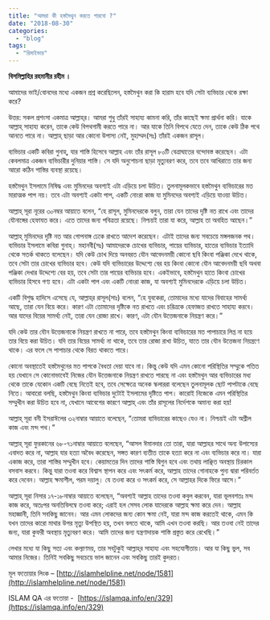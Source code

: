 ```yaml
---
title: "আমরা কী হস্তমৈথুন করতে পারবো ?"
date: "2018-08-30"
categories: 
  - "blog"
tags: 
  - "রিমাইন্ডার"
---
```


**বিসমিল্লাহির রহমানীর রহীম ।**

আমাদের ভাই/বোনদের মধ্যে একজন প্রশ্ন করেছিলেন, হস্তমৈথুন করা কি হারাম হবে যদি সেটা ব্যভিচার থেকে রক্ষা করে?

উত্তর: সকল প্রশংসা একমাত্র আল্লাহ্‌র। আমরা শুধু তাঁরই সাহায্য কামনা করি, তাঁর কাছেই ক্ষমা প্রার্থনা করি। যাকে আল্লাহ্‌ সাহায্য করেন, তাকে কেউ বিপথগামী করতে পারে না। আর যাকে তিনি বিপথে যেতে দেন, তাকে কেউ ঠিক পথে আনতে পারে না। আল্লাহ্‌ ছাড়া আর কোনো উপাস্য নেই, মুহাম্মদ(সঃ) তাঁরই একজন রাসূল।

ব্যভিচার একটি কবিরা গুনাহ্‌, যার শাস্তি হিসেবে আল্লাহ এবং তাঁর রাসূল ৮০টি বেত্রাঘাতের বন্দোবস্ত করেছেন। এটা কেবলমাত্র একজন ব্যভিচারীর দুনিয়ার শাস্তি। সে যদি অনুশোচনা ছাড়া মৃত্যুবরণ করে, তবে তবে আখিরাতে তার জন্য আরো কঠিন শাস্তির ব্যবস্থা রয়েছে।

হস্তমৈথুন ইসলামে নিষিদ্ধ এবং মুমিনদের অবশ্যই এটা এড়িয়ে চলা উচিত। তুলনামূলকভাবে হস্তমৈথুন ব্যভিচারের মত মারাত্মক পাপ নয়। তবে এটা অবশ্যই একটা পাপ, একটি নোংরা কাজ যা মুমিনদের অবশ্যই এড়িয়ে যাওয়া উচিত।

আল্লাহ্‌ সূরা নূরের ৩০নম্বর আয়াতে বলেন, “হে রাসূল, মুমিনদেরকে বলুন, তারা যেন তাদের দৃষ্টি নত রাখে এবং তাদের যৌনাঙ্গের হেফাযত করে। এতে তাদের জন্য পবিত্রতা রয়েছে। নিশ্চয়ই তারা যা করে, আল্লাহ তা অবহিত আছেন।”

আল্লাহ্‌ মুমিনদের দৃষ্টি নত আর গোপনাঙ্গ ঢেকে রাখতে আদেশ করেছেন। এটাই তাদের জন্য সবচেয়ে মঙ্গলজনক পথ। ব্যভিচার ইসলামে কবিরা গুনাহ্‌। মহানবী(সঃ) আমাদেরকে চোখের ব্যভিচার, পায়ের ব্যভিচার, হাতের ব্যভিচার ইত্যাদি থেকে সতর্ক থাকতে বলেছেন। যদি কেউ চোখ দিয়ে অনবরত যৌন আবেদনময়ী কোনো ছবি কিংবা পঞ্জিকা দেখে থাকে, তবে সেটা তার চোখের ব্যভিচার হবে। কেউ যদি ব্যভিচারের উদ্দেশ্যে বের হয় কিংবা কোনো যৌন আবেদনময়ী ছবি অথবা পঞ্জিকা দেখার উদ্দেশ্যে বের হয়, তবে সেটা তার পায়ের ব্যভিচার হবে। একইভাবে, হস্তমৈথুন হাতে কিংবা চোখের ব্যভিচার হিসবে গণ্য হবে। এটা একটা পাপ এবং একটি নোংরা কাজ, যা অবশ্যই মুমিনদেরকে এড়িয়ে চলা উচিত।

একটি বিশুদ্ধ হাদিসে এসেছে যে, আল্লাহ্‌র রাসূল(সাঃ) বলেন, “হে যুবকেরা, তোমাদের মধ্যে যাদের বিবাহের সামর্থ্য আছে, তারা যেন বিয়ে করে। কারণ এটা তোমাদের দৃষ্টিকে নত রাখতে এবং চরিত্রকে হেফাজত রাখতে সাহায্য করবে। আর যাদের বিয়ের সামর্থ্য নেই, তারা যেন রোজা রাখে। কারণ, এটা যৌন উত্তেজনাকে নিয়ন্ত্রণ করে।”

যদি কেউ তার যৌন উত্তেজনাকে নিয়ন্ত্রণ রাখতে না পারে, তবে হস্তমৈথুন কিংবা ব্যভিচারের মত পাপাচারে লিপ্ত না হয়ে তার বিয়ে করা উচিত। যদি তার বিয়ের সামর্থ্য না থাকে, তবে তার রোজা রাখা উচিত, যাতে তার যৌন উত্তেজনা নিয়ন্ত্রণে থাকে। এর ফলে সে পাপাচার থেকে বিরত থাকতে পারে।

কোনো অবস্থাতেই হস্তমৈথুনের মত পাপকে বৈধতা দেয়া যাবে না। কিন্তু কেউ যদি এমন কোনো পরিস্থিতির সম্মুকে পতিত হয় যেখানে সে কোনোভাবেই নিজের যৌন উত্তেজনাকে নিয়ন্ত্রণ রাখতে পারছে না এবং হস্তমৈথুন আর ব্যভিচারের মধ্য থেকে তাকে যেকোন একটি বেছে নিতেই হবে, তবে সেক্ষেত্রে অনেক স্কলাররা বলেছেন তুলনামূলক ছোট পাপটাকে বেছে নিতে। আবারো বলছি, হস্তমৈথুন কিংবা ব্যভিচার দুটোই ইসলামের দৃষ্টিতে পাপ। কারোই নিজেকে এমন পরিস্থিতির সম্মুখীন করা উচিত হবে না, যেখানে আবেগের কারণে আল্লাহ্‌ এবং তাঁর রাসূলের নির্দেশকে অমান্য করা হয়!

আল্লাহ্‌ সূরা বনী ইসরাঈলের ৩২নাম্বার আয়াতে বলেছেন, “তোমরা ব্যভিচারের কাছেও যেও না। নিশ্চয়ই এটা অশ্লীল কাজ এবং মন্দ পথ।”

আল্লাহ্‌ সূরা ফুরকানের ৬৮-৭১নাম্বার আয়াতে বলেছেন, “আসল ঈমানদার তো তারা, যারা আল্লাহর সাথে অন্য উপাস্যের এবাদত করে না, আল্লাহ যার হত্যা অবৈধ করেছেন, সঙ্গত কারণ ব্যতীত তাকে হত্যা করে না এবং ব্যভিচার করে না। যারা একাজ করে, তারা শাস্তির সম্মুখীন হবে। কেয়ামতের দিন তাদের শাস্তি দ্বিগুন হবে এবং তথায় লাঞ্ছিত অবস্থায় চিরকাল বসবাস করবে। কিন্তু যারা তওবা করে বিশ্বাস স্থাপন করে এবং সৎকর্ম করে, আল্লাহ তাদের গোনাহকে পুন্য দ্বারা পরিবর্তত করে দেবেন। আল্লাহ ক্ষমাশীল, পরম দয়ালু। যে তওবা করে ও সৎকর্ম করে, সে আল্লাহর দিকে ফিরে আসে।”

আল্লাহ্‌ সূরা নিসার ১৭-১৮নাম্বার আয়াতে বলেছেন, “অবশ্যই আল্লাহ তাদের তওবা কবুল করবেন, যারা ভূলবশতঃ মন্দ কাজ করে, অতঃপর অনতিবিলম্বে তওবা করে; এরাই হল সেসব লোক যাদেরকে আল্লাহ ক্ষমা করে দেন। আল্লাহ মহাজ্ঞানী, তিনি সবকিছু জানেন। আর এমন লোকদের জন্য কোন ক্ষমা নেই, যারা মন্দ কাজ করতেই থাকে, এমন কি যখন তাদের কারো মাথার উপর মৃত্যু উপস্থিত হয়, তখন বলতে থাকে, আমি এখন তওবা করছি। আর তওবা নেই তাদের জন্য, যারা কুফরী অবস্থায় মৃত্যুবরণ করে। আমি তাদের জন্য যন্ত্রণাদায়ক শাস্তি প্রস্তুত করে রেখেছি।”

লেখার মধ্যে যা কিছু সত্য এবং কল্যাণময়, তার সবটুকুই আল্লাহ্‌র সাহায্য এবং সহযোগীতায়। আর যা কিছু ভুল, সব আমার নিজের। তিনিই সবকিছু সবচেয়ে ভাল জানেন এবং সবকিছু তারই কুদরত।

মূল ফতোয়ার লিংক – [http://islamhelpline.net/node/1581](http://islamhelpline.net/node/1581)

ISLAM QA এর ফতোয়া -  [https://islamqa.info/en/329](https://islamqa.info/en/329)
